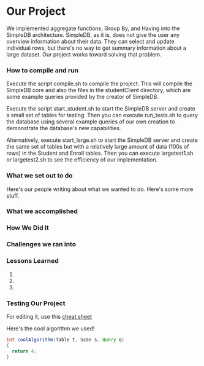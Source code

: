 # Our Project

We implemented aggregate functions, Group By, and Having into the SimpleDB architecture. SimpleDB, as it is, does not give the user any overview information about their data. They can select and update individual rows, but there's no way to get summary information about a large dataset. Our project works toward solving that problem.

### How to compile and run

Execute the script compile.sh to compile the project. This will compile the SimpleDB core and also the files in the studentClient directory, which are some example queries provided by the creator of SimpleDB. 

Execute the script start_student.sh to start the SimpleDB server and create a small set of tables for testing. Then you can execute run_tests.sh to query the database using several example queries of our own creation to demonstrate the database's new capabilities.

Alternatively, execute start_large.sh to start the SimpleDB server and create the same set of tables but with a relatively large amount of data (100s of rows) in the Student and Enroll tables. Then you can execute largetest1.sh or largetest2.sh to see the efficiency of our implementation.

### What we set out to do

Here's our people writing about what we wanted to do. Here's some more stuff.

### What we accomplished

### How We Did It

### Challenges we ran into

### Lessons Learned
1.
2.
3.

### Testing Our Project

For editing it, use this [cheat sheet](https://github.com/adam-p/markdown-here/wiki/Markdown-Cheatsheet#headers)

Here's the cool algorithm we used!

```java
int coolAlgorithm(Table t, Scan s, Query q)
{
  return 4;
}
```

